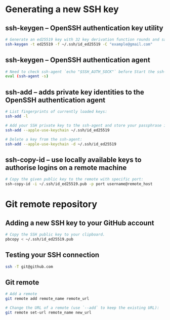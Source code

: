 # Generating a new SSH key

## ssh-keygen – OpenSSH authentication key utility

```bash
# Generate an ed25519 key with 32 key derivation function rounds and save the key to a specific file:
ssh-keygen -t ed25519 -f ~/.ssh/id_ed25519 -C "example@gmail.com"
```

## ssh-keygen – OpenSSH authentication agent

```bash
# Need to check ssh-agent `echo "$SSH_AUTH_SOCK"` before Start the ssh-agent in the background.
eval (ssh-agent -s)
```

## ssh-add – adds private key identities to the OpenSSH authentication agent

```bash
# List fingerprints of currently loaded keys:
ssh-add -l

# Add your SSH private key to the ssh-agent and store your passphrase in the keychain.
ssh-add --apple-use-keychain ~/.ssh/id_ed25519

# Delete a key from the ssh-agent:
ssh-add --apple-use-keychain -d ~/.ssh/id_ed25519
```

## ssh-copy-id – use locally available keys to authorise logins on a remote machine

```bash
# Copy the given public key to the remote with specific port:
ssh-copy-id -i ~/.ssh/id_ed25519.pub -p port username@remote_host
```

# Git remote repository

## Adding a new SSH key to your GitHub account

```bash
# Copy the SSH public key to your clipboard.
pbcopy < ~/.ssh/id_ed25519.pub
```

## Testing your SSH connection

```bash
ssh -T git@github.com
```

## Git remote

```bash
# Add a remote
git remote add remote_name remote_url

# Change the URL of a remote (use `--add` to keep the existing URL):
git remote set-url remote_name new_url
```
